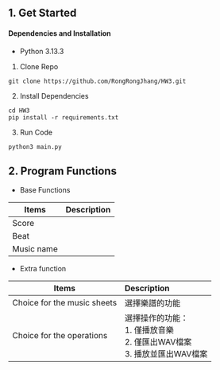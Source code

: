 
## 1. Get Started

#### Dependencies and Installation
* Python 3.13.3

1. Clone Repo
```
git clone https://github.com/RongRongJhang/HW3.git
```
2. Install Dependencies
```
cd HW3
pip install -r requirements.txt
```
3. Run Code
```
python3 main.py
```

## 2. Program Functions

* Base Functions
  
|    Items     | Description |
| ------------- |:-------------|
| Score      |      |
| Beat      |      |
| Music name     |     |

* Extra function

|    Items     | Description |
| ------------- |:-------------|
| Choice for the music sheets  |   選擇樂譜的功能   |
| Choice for the operations |   選擇操作的功能： <br> 1. 僅播放音樂 <br> 2. 僅匯出WAV檔案 <br> 3. 播放並匯出WAV檔案   |
